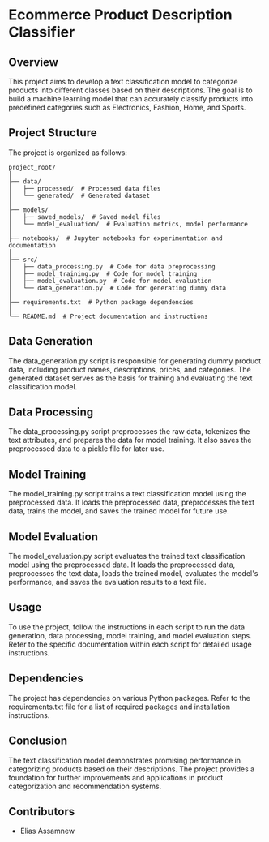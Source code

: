 # Ecommerce Product Description Classifier

## Overview
This project aims to develop a text classification model to categorize products into different classes based on their descriptions. The goal is to build a machine learning model that can accurately classify products into predefined categories such as Electronics, Fashion, Home, and Sports.

## Project Structure
The project is organized as follows:

```
project_root/
│
├── data/
│   ├── processed/  # Processed data files
│   └── generated/  # Generated dataset
│
├── models/
│   ├── saved_models/  # Saved model files
│   └── model_evaluation/  # Evaluation metrics, model performance
│
├── notebooks/  # Jupyter notebooks for experimentation and documentation
│
├── src/
│   ├── data_processing.py  # Code for data preprocessing
│   ├── model_training.py  # Code for model training
│   ├── model_evaluation.py  # Code for model evaluation
│   └── data_generation.py  # Code for generating dummy data
│
├── requirements.txt  # Python package dependencies
│
└── README.md  # Project documentation and instructions
```

## Data Generation
The data_generation.py script is responsible for generating dummy product data, including product names, descriptions, prices, and categories. The generated dataset serves as the basis for training and evaluating the text classification model.

## Data Processing
The data_processing.py script preprocesses the raw data, tokenizes the text attributes, and prepares the data for model training. It also saves the preprocessed data to a pickle file for later use.

## Model Training
The model_training.py script trains a text classification model using the preprocessed data. It loads the preprocessed data, preprocesses the text data, trains the model, and saves the trained model for future use.

## Model Evaluation
The model_evaluation.py script evaluates the trained text classification model using the preprocessed data. It loads the preprocessed data, preprocesses the text data, loads the trained model, evaluates the model's performance, and saves the evaluation results to a text file.

## Usage
To use the project, follow the instructions in each script to run the data generation, data processing, model training, and model evaluation steps. Refer to the specific documentation within each script for detailed usage instructions.

## Dependencies
The project has dependencies on various Python packages. Refer to the requirements.txt file for a list of required packages and installation instructions.

## Conclusion
The text classification model demonstrates promising performance in categorizing products based on their descriptions. The project provides a foundation for further improvements and applications in product categorization and recommendation systems.

## Contributors
- Elias Assamnew
